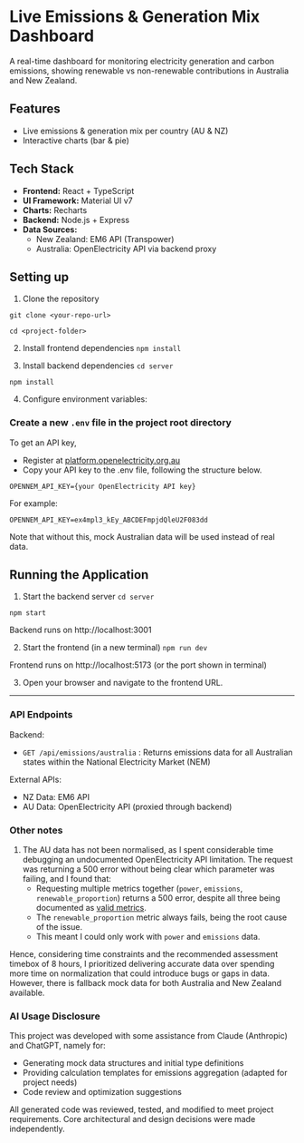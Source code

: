 # Live Emissions & Generation Mix Dashboard
A real-time dashboard for monitoring electricity generation and carbon emissions, showing renewable vs non-renewable contributions in Australia and New Zealand.

## Features
- Live emissions & generation mix per country (AU & NZ)
- Interactive charts (bar & pie)

## Tech Stack
- **Frontend:** React + TypeScript
- **UI Framework:** Material UI v7
- **Charts:** Recharts
- **Backend:** Node.js + Express
- **Data Sources:**
    - New Zealand: EM6 API (Transpower)
    - Australia: OpenElectricity API via backend proxy

## Setting up
1. Clone the repository

```git clone <your-repo-url>```

```cd <project-folder>```

2. Install frontend dependencies
   ```npm install```

3. Install backend dependencies
   ```cd server```

```npm install```

4. Configure environment variables:

### Create a new `.env` file in the project root directory
To get an API key,
- Register at [platform.openelectricity.org.au](https://platform.openelectricity.org.au)
- Copy your API key to the .env file, following the structure below.

```
OPENNEM_API_KEY={your OpenElectricity API key}
```
For example:
```
OPENNEM_API_KEY=ex4mpl3_kEy_ABCDEFmpjdQleU2F083dd
```

Note that without this, mock Australian data will be used instead of real data.

## Running the Application
1. Start the backend server
   ```cd server```

```npm start```

Backend runs on http://localhost:3001

2. Start the frontend (in a new terminal)
   ```npm run dev```

Frontend runs on http://localhost:5173 (or the port shown in terminal)

3. Open your browser and navigate to the frontend URL.

---

### API Endpoints
Backend:
- `GET /api/emissions/australia` : Returns emissions data for all Australian states within the National Electricity Market (NEM)

External APIs:
- NZ Data: EM6 API
- AU Data: OpenElectricity API (proxied through backend)

### Other notes
1. The AU data has not been normalised, as I spent considerable time debugging an undocumented OpenElectricity API limitation. The request was returning a 500 error without being clear which parameter was failing, and I found that:
    - Requesting multiple metrics together (`power`, `emissions`, `renewable_proportion`)
      returns a 500 error, despite all three being documented as [valid metrics](https://docs.openelectricity.org.au/api-reference/data/get-network-data).
    - The `renewable_proportion` metric always fails, being the root cause of the issue.
    - This meant I could only work with `power` and `emissions` data.

Hence, considering time constraints and the recommended assessment timebox of 8 hours, I prioritized delivering accurate data over spending more time on normalization that could introduce bugs or gaps in data.
However, there is fallback mock data for both Australia and New Zealand available.

### AI Usage Disclosure
This project was developed with some assistance from Claude (Anthropic) and ChatGPT, namely for:

- Generating mock data structures and initial type definitions
- Providing calculation templates for emissions aggregation (adapted for project needs)
- Code review and optimization suggestions

All generated code was reviewed, tested, and modified to meet project requirements. Core architectural and design decisions were made independently.